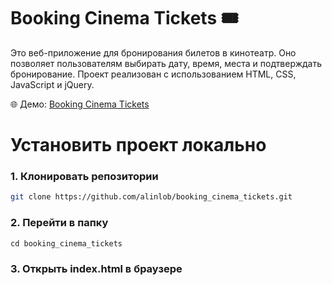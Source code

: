 # Booking Cinema Tickets 🎟️

Это веб-приложение для бронирования билетов в кинотеатр. Оно позволяет пользователям выбирать дату, время, места и подтверждать бронирование. Проект реализован с использованием HTML, CSS, JavaScript и jQuery.

🌐 Демо: [Booking Cinema Tickets](https://alinlob.github.io/booking_cinema_tickets/)

# Установить проект локально 

### 1. Клонировать репозитории 
```bash
git clone https://github.com/alinlob/booking_cinema_tickets.git
```

### 2. Перейти в папку 
```bash
сd booking_cinema_tickets
```

### 3. Открыть index.html в браузере 


